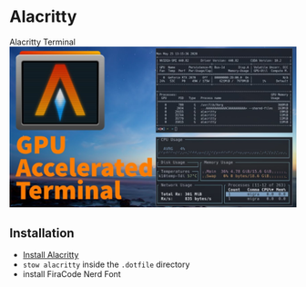 # Alacritty
Alacritty Terminal
![alacritty](images/alacritty.jpg)
## Installation
- [Install Alacritty](https://github.com/alacritty/alacritty/blob/master/INSTALL.md) 
- `stow alacritty` inside the `.dotfile` directory
- install FiraCode Nerd Font
